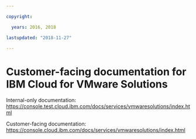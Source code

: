 ```yaml
---

copyright:

  years: 2016, 2018

lastupdated: "2018-11-27"

---
```


# Customer-facing documentation for IBM Cloud for VMware Solutions

Internal-only documentation: https://console.test.cloud.ibm.com/docs/services/vmwaresolutions/index.html

Customer-facing documentation: https://console.cloud.ibm.com/docs/services/vmwaresolutions/index.html
